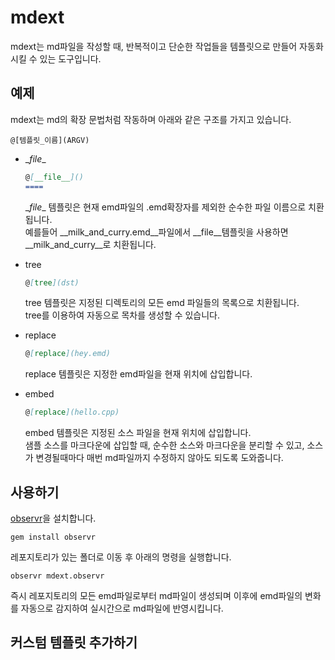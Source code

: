 mdext
====

mdext는 md파일을 작성할 때, 반복적이고 단순한 작업들을 템플릿으로 만들어 자동화시킬 수 있는 도구입니다.

예제
----
mdext는 md의 확장 문법처럼 작동하며 아래와 같은 구조를 가지고 있습니다.
```
@[템플릿_이름](ARGV)
```

* \__file__
  ```md
  @[__file__]()
  ====
  ```
  \__file__ 템플릿은 현재 emd파일의 .emd확장자를 제외한 순수한 파일 이름으로 치환됩니다.<br>
  예를들어 __milk_and_curry.emd__파일에서 \__file__템플릿을 사용하면 __milk_and_curry__로 치환됩니다.

* tree
  ```md
  @[tree](dst)
  ```
  tree 템플릿은 지정된 디렉토리의 모든 emd 파일들의 목록으로 치환됩니다.<br>
  tree를 이용하여 자동으로 목차를 생성할 수 있습니다.

* replace
  ```md
  @[replace](hey.emd)
  ```
  replace 템플릿은 지정한 emd파일을 현재 위치에 삽입합니다.<br>

* embed
  ```md
  @[replace](hello.cpp)
  ```
  embed 템플릿은 지정된 소스 파일을 현재 위치에 삽입합니다.<br>
  샘플 소스를 마크다운에 삽입할 때, 순수한 소스와 마크다운을 분리할 수 있고, 소스가 변경될때마다 매번 md파일까지 수정하지 않아도 되도록 도와줍니다.


사용하기
----
[observr](https://github.com/kevinburke/observr)을 설치합니다.
```
gem install observr
```
레포지토리가 있는 폴더로 이동 후 아래의 명령을 실행합니다.
```
observr mdext.observr
```
즉시 레포지토리의 모든 emd파일로부터 md파일이 생성되며
이후에 emd파일의 변화를 자동으로 감지하여 실시간으로 md파일에 반영시킵니다.


커스텀 템플릿 추가하기
----
